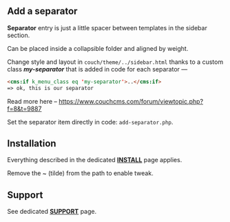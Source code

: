 ## Add a separator

**Separator** entry is just a little spacer between templates in the sidebar section.

Can be placed inside a collapsible folder and aligned by weight.

Change style and layout in `couch/theme/../sidebar.html` thanks to a custom class ***my-separator*** that is added in code for each separator &mdash;
```html
<cms:if k_menu_class eq 'my-separator'>..</cms:if>
=> ok, this is our separator
```
Read more here &ndash; https://www.couchcms.com/forum/viewtopic.php?f=8&t=9887

Set the separator item directly in code: `add-separator.php`.

## Installation

Everything described in the dedicated [**INSTALL**](/INSTALL.md) page applies.

Remove the ~ (tilde) from the path to enable tweak.

## Support

See dedicated [**SUPPORT**](/SUPPORT.md) page.

